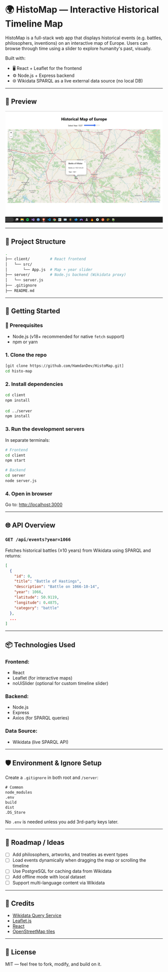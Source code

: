# 🌍 HistoMap — Interactive Historical Timeline Map

HistoMap is a full-stack web app that displays historical events (e.g. battles, philosophers, inventions) on an interactive map of Europe. Users can browse through time using a slider to explore humanity's past, visually.

Built with:
- 🖥️ React + Leaflet for the frontend
- ⚙️ Node.js + Express backend
- 🌐 Wikidata SPARQL as a live external data source (no local DB)

---

## 📸 Preview

![screenshot](docs/screenshot.jpg) <!-- Add an image here later if you have one -->

---

## 📁 Project Structure

```bash
.
├── client/         # React frontend
│   └── src/
│       └── App.js  # Map + year slider
├── server/         # Node.js backend (Wikidata proxy)
│   └── server.js
├── .gitignore
├── README.md
```

---

## 🚀 Getting Started

### 🔧 Prerequisites

- Node.js (v18+ recommended for native `fetch` support)
- npm or yarn

### 1. Clone the repo

```bash
[git clone https://github.com/HamdanDev/HistoMap.git]
cd histo-map
```

### 2. Install dependencies

```bash
cd client
npm install

cd ../server
npm install
```

### 3. Run the development servers

In separate terminals:

```bash
# Frontend
cd client
npm start
```

```bash
# Backend
cd server
node server.js
```

### 4. Open in browser

Go to: [http://localhost:3000](http://localhost:3000)

---

## 🌐 API Overview

### `GET /api/events?year=1066`

Fetches historical battles (±10 years) from Wikidata using SPARQL and returns:

```json
[
  {
    "id": 0,
    "title": "Battle of Hastings",
    "description": "Battle on 1066-10-14",
    "year": 1066,
    "latitude": 50.9119,
    "longitude": 0.4875,
    "category": "battle"
  },
  ...
]
```

---

## 📦 Technologies Used

### Frontend:
- React
- Leaflet (for interactive maps)
- noUiSlider (optional for custom timeline slider)

### Backend:
- Node.js
- Express
- Axios (for SPARQL queries)

### Data Source:
- Wikidata (live SPARQL API)

---

## 🛡️ Environment & Ignore Setup

Create a `.gitignore` in both root and `/server`:

```gitignore
# Common
node_modules
.env
build
dist
.DS_Store
```

No `.env` is needed unless you add 3rd-party keys later.

---

## 📌 Roadmap / Ideas

- [ ] Add philosophers, artworks, and treaties as event types
- [ ] Load events dynamically when dragging the map or scrolling the timeline
- [ ] Use PostgreSQL for caching data from Wikidata
- [ ] Add offline mode with local dataset
- [ ] Support multi-language content via Wikidata

---

## 🧠 Credits

- [Wikidata Query Service](https://query.wikidata.org/)
- [Leaflet.js](https://leafletjs.com/)
- [React](https://react.dev/)
- [OpenStreetMap tiles](https://www.openstreetmap.org/)

---

## 📜 License

MIT — feel free to fork, modify, and build on it.
